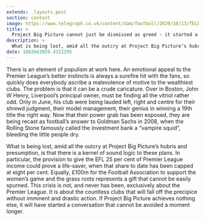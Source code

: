 ```yaml
--- 
extends: _layouts.post 
section: content 
image: https://www.telegraph.co.uk/content/dam/football/2020/10/13/TELEMMGLPICT000003208738_trans_NvBQzQNjv4BqM37qcIWR9CtrqmiMdQVx7KPorCF7Gv51VAwK6Jhbsd8.jpeg?impolicy=logo-overlay 
title: > 
  Project Big Picture cannot just be dismissed as greed - it started a debate that has been avoided for too long 
description: > 
  What is being lost, amid all the outcry at Project Big Picture’s hubris and presumption, is that there is a kernel of sound logic to these plans.In particular, the provision to give the EFL 25 per cent of Premier League income could prove a life-saver, when that share to date has been capped at eight per cent.This crisis is not, and never has been, exclusively about the Premier League.It is about the countless clubs that will fall off the precipice without imminent and drastic action.If Project Big Picture achieves nothing else, it will have started a conversation that cannot be avoided a moment longer. 
date: 1602663959.4322295 
--- 
```

There is an element of populism at work here. An emotional appeal to the Premier League’s better instincts is always a surefire hit with the fans, so quickly does everybody ascribe a malevolence of motive to the wealthiest clubs. The problem is that it can be a crude caricature. Over in Boston, John W Henry, Liverpool’s principal owner, must be finding all the vitriol rather odd. Only in June, his club were being lauded left, right and centre for their shrewd judgment, their model management, their genius in winning a 19th title the right way. Now that their power grab has been exposed, they are being recast as football’s answer to Goldman Sachs in 2008, when the Rolling Stone famously called the investment bank a “vampire squid”, bleeding the little people dry.

What is being lost, amid all the outcry at Project Big Picture’s hubris and presumption, is that there is a kernel of sound logic to these plans. In particular, the provision to give the EFL 25 per cent of Premier League income could prove a life-saver, when that share to date has been capped at eight per cent. Equally, £100m for the Football Association to support the women’s game and the grass roots represents a gift that cannot be easily spurned. This crisis is not, and never has been, exclusively about the Premier League. It is about the countless clubs that will fall off the precipice without imminent and drastic action. If Project Big Picture achieves nothing else, it will have started a conversation that cannot be avoided a moment longer.